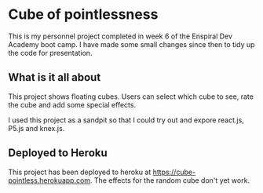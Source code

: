 # Cube of pointlessness

This is my personnel project completed in week 6 of the Enspiral Dev Academy boot camp. I have made some small changes since then to tidy up the code for presentation.

## What is it all about
This project shows floating cubes. Users can select which cube to see, rate the cube and add some special effects.

I used this project as a sandpit so that I could try out and expore react.js, P5.js and knex.js.

## Deployed to Heroku
This project has been deployed to heroku at https://cube-pointless.herokuapp.com. The effects for the random cube don't yet work.
